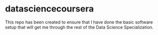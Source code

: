 # datasciencecoursera
This repo has been created to ensure that I have done the basic software setup that will get me through the rest of the Data Science Specialization.

